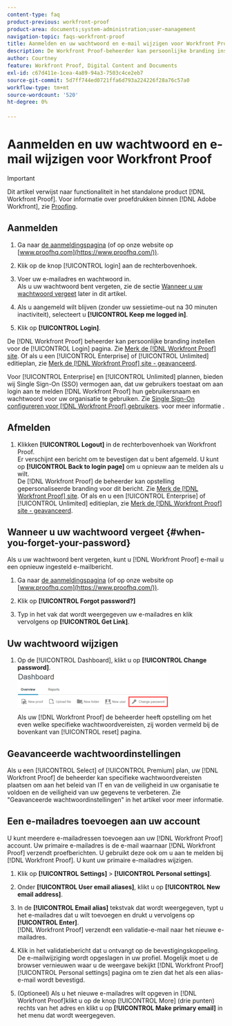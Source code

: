 ```yaml
---
content-type: faq
product-previous: workfront-proof
product-area: documents;system-administration;user-management
navigation-topic: faqs-workfront-proof
title: Aanmelden en uw wachtwoord en e-mail wijzigen voor Workfront Proof
description: De Workfront Proof-beheerder kan persoonlijke branding instellen voor de aanmeldingspagina. Zie De Workfront Proof-site veroveren. Of als u een Enterprise- of Onbeperkt editieplan gebruikt, zie Brand the Workfront Proof-site - geavanceerd.
author: Courtney
feature: Workfront Proof, Digital Content and Documents
exl-id: c67d411e-1cea-4a89-94a3-7503c4ce2eb7
source-git-commit: 5d7ff744ed0721ffa6d793a224226f28a76c57a0
workflow-type: tm+mt
source-wordcount: '520'
ht-degree: 0%

---
```


# Aanmelden en uw wachtwoord en e-mail wijzigen voor Workfront Proof

>[!IMPORTANT]
>
>Dit artikel verwijst naar functionaliteit in het standalone product [!DNL Workfront Proof]. Voor informatie over proefdrukken binnen [!DNL Adobe Workfront], zie [Proofing](../../../review-and-approve-work/proofing/proofing.md).

## Aanmelden

1. Ga naar [de aanmeldingspagina](https://www.proofhq.com/login) (of op onze website op  [www.proofhq.com](https://www.proofhq.com/)).

1. Klik op de knop [!UICONTROL login] aan de rechterbovenhoek.
1. Voer uw e-mailadres en wachtwoord in.\
   Als u uw wachtwoord bent vergeten, zie de sectie  [Wanneer u uw wachtwoord vergeet](#when-you-forget-your-password) later in dit artikel.

1. Als u aangemeld wilt blijven (zonder uw sessietime-out na 30 minuten inactiviteit), selecteert u **[!UICONTROL Keep me logged in]**.
1. Klik op **[!UICONTROL Login]**.

De [!DNL Workfront Proof] beheerder kan persoonlijke branding instellen voor de [!UICONTROL Login] pagina. Zie [Merk de [!DNL Workfront Proof] site](../../../workfront-proof/wp-acct-admin/branding/brand-wp-site.md). Of als u een [!UICONTROL Enterprise] of [!UICONTROL Unlimited] editieplan, zie  [Merk de [!DNL Workfront Proof] site - geavanceerd](../../../workfront-proof/wp-acct-admin/branding/brand-wp-site-advanced.md).

Voor [!UICONTROL Enterprise] en [!UICONTROL Unlimited] plannen, bieden wij Single Sign-On (SSO) vermogen aan, dat uw gebruikers toestaat om aan login aan te melden [!DNL Workfront Proof] hun gebruikersnaam en wachtwoord voor uw organisatie te gebruiken. Zie [Single Sign-On configureren voor [!DNL Workfront Proof] gebruikers](../../../workfront-proof/wp-acct-admin/account-settings/configure-sso-for-wp-users.md). voor meer informatie .

## Afmelden

1. Klikken **[!UICONTROL Logout]** in de rechterbovenhoek van Workfront Proof.\
   Er verschijnt een bericht om te bevestigen dat u bent afgemeld. U kunt op **[!UICONTROL Back to login page]** om u opnieuw aan te melden als u wilt.\
   De [!DNL Workfront Proof] de beheerder kan opstelling gepersonaliseerde branding voor dit bericht. Zie [Merk de [!DNL Workfront Proof] site](../../../workfront-proof/wp-acct-admin/branding/brand-wp-site.md). Of als en u een [!UICONTROL Enterprise] of [!UICONTROL Unlimited] editieplan, zie  [Merk de [!DNL Workfront Proof] site - geavanceerd](../../../workfront-proof/wp-acct-admin/branding/brand-wp-site-advanced.md).

## Wanneer u uw wachtwoord vergeet {#when-you-forget-your-password}

Als u uw wachtwoord bent vergeten, kunt u [!DNL Workfront Proof] e-mail u een opnieuw ingesteld e-mailbericht.

1. Ga naar [de aanmeldingspagina](https://www.proofhq.com/login) (of op onze website op  [www.proofhq.com](https://www.proofhq.com/)).

1. Klik op **[!UICONTROL Forgot password?]**
1. Typ in het vak dat wordt weergegeven uw e-mailadres en klik vervolgens op **[!UICONTROL Get Link]**.

## Uw wachtwoord wijzigen

1. Op de [!UICONTROL Dashboard], klikt u op **[!UICONTROL Change password]**.\
   ![Wijzigen_wachtwoord.png](assets/change-passowrd-350x95.png)\
   Als uw [!DNL Workfront Proof] de beheerder heeft opstelling om het even welke specifieke wachtwoordvereisten, zij worden vermeld bij de bovenkant van [!UICONTROL reset] pagina.

## Geavanceerde wachtwoordinstellingen

Als u een [!UICONTROL Select] of [!UICONTROL Premium] plan, uw [!DNL Workfront Proof] de beheerder kan specifieke wachtwoordvereisten plaatsen om aan het beleid van IT en van de veiligheid in uw organisatie te voldoen en de veiligheid van uw gegevens te verbeteren. Zie &quot;Geavanceerde wachtwoordinstellingen&quot; in het artikel voor meer informatie.

## Een e-mailadres toevoegen aan uw account

U kunt meerdere e-mailadressen toevoegen aan uw [!DNL Workfront Proof] account. Uw primaire e-mailadres is de e-mail waarnaar [!DNL Workfront Proof] verzendt proefberichten. U gebruikt deze ook om u aan te melden bij [!DNL Workfront Proof]. U kunt uw primaire e-mailadres wijzigen.

1. Klik op **[!UICONTROL Settings]** > **[!UICONTROL Personal settings]**.

1. Onder **[!UICONTROL User email aliases]**, klikt u op **[!UICONTROL New email address]**.

1. In de **[!UICONTROL Email alias]** tekstvak dat wordt weergegeven, typt u het e-mailadres dat u wilt toevoegen en drukt u vervolgens op **[!UICONTROL Enter]**.\
   [!DNL Workfront Proof] verzendt een validatie-e-mail naar het nieuwe e-mailadres.

1. Klik in het validatiebericht dat u ontvangt op de bevestigingskoppeling.\
   De e-mailwijziging wordt opgeslagen in uw profiel. Mogelijk moet u de browser vernieuwen waar u de weergave bekijkt [!DNL Workfront Proof] [!UICONTROL Personal settings] pagina om te zien dat het als een alias-e-mail wordt bevestigd.
1. (Optioneel) Als u het nieuwe e-mailadres wilt opgeven in [!DNL Workfront Proof]klikt u op de knop [!UICONTROL More] (drie punten) rechts van het adres en klikt u op **[!UICONTROL Make primary email]** in het menu dat wordt weergegeven.
